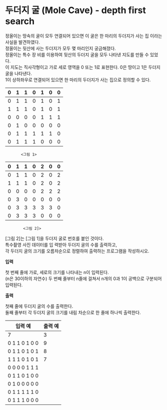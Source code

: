 두더지 굴 (Mole Cave) - depth first search
====================================

 정올이는 땅속의 굴이 모두 연결되어 있으면 이 굴은 한 마리의 두더지가 사는 집 이라는 사실을 발견하였다.   
 정올이는 뒷산에 사는 두더지가 모두 몇 마리인지 궁금해졌다.   
 정올이는 특수 장 비를 이용하여 뒷산의 두더지 굴을 모두 나타낸 지도를 만들 수 있었다.    
 이 지도는 직사각형이고 가로 세로 영역을 0 또는 1로 표현한다. 0은 땅이고 1은 두더지 굴을 나타낸다.  
 1이 상하좌우로 연결되어 있으면 한 마리의 두더지가 사는 집으로 정의할 수 있다.  

|0|1|1|0|1|0|0|
|-|-|-|-|-|-|-|
|0|1|1|0|1|0|1|
|1|1|1|0|1|0|1|
|0|0|0|0|1|1|1|
|0|1|0|0|0|0|0|
|0|1|1|1|1|1|0|
|0|1|1|1|0|0|0|

           <그림 1>

|0|1|1|0|2|0|0|
|-|-|-|-|-|-|-|
|0|1|1|0|2|0|2|
|1|1|1|0|2|0|2|
|0|0|0|0|2|2|2|
|0|3|0|0|0|0|0|
|0|3|3|3|3|3|0|
|0|3|3|3|0|0|0|

            <그림 2]>

 [그림 2]는 [그림 1]을 두더지 굴로 번호를 붙인 것이다.   
 특수촬영 사진 데이터를 입 력받아 두더지 굴의 수를 출력하고,     
 각 두더지 굴의 크기를 오름차순으로 정렬하여 출력하는 프로그램을 작성하시오.


**입력** 

첫 번째 줄에 가로, 세로의 크기를 나타내는 n이 입력된다.   
(n은 30이하의 자연수) 두 번째 줄부터 n줄에 걸쳐서 n개의 0과 1이 공백으로 구분되어 입력된다.


**출력**  

첫째 줄에 두더지 굴의 수를 출력한다.   
둘째 줄부터 각 두더지 굴의 크기를 내림 차순으로 한 줄에 하나씩 출력한다. 

| 입력 예                      |출력 예                |
|---------------------------|---------------------|
|7               			|3                    |
|0 1 1 0 1 0 0              |9                    |
|0 1 1 0 1 0 1              |8                    |     
|1 1 1 0 1 0 1              |7                    |     
|0 0 0 0 1 1 1              |                     |     
|0 1 1 0 1 0 0              |                     |     
|0 1 0 0 0 0 0              |                     |     
|0 1 1 1 1 1 0              |                     |     
|0 1 1 1 0 0 0              |                     |

